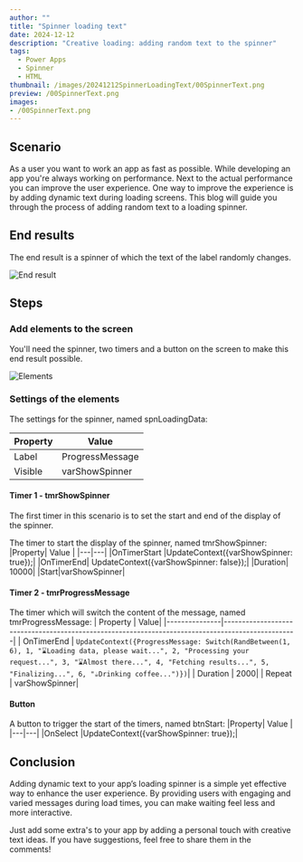 ```yaml
---
author: ""
title: "Spinner loading text"
date: 2024-12-12
description: "Creative loading: adding random text to the spinner"
tags:
  - Power Apps
  - Spinner
  - HTML
thumbnail: /images/20241212SpinnerLoadingText/00SpinnerText.png
preview: /00SpinnerText.png
images: 
- /00SpinnerText.png
---
```



## Scenario
As a user you want to work an app as fast as possible. While developing an app you're always working on performance. Next to the actual performance you can improve the user experience.
One way to improve the experience is by adding dynamic text during loading screens. This blog will guide you through the process of adding random text to a loading spinner.

## End results 
The end result is a spinner of which the text of the label randomly changes. 

![End result](/images/20241212SpinnerLoadingText/endresult.gif)



## Steps

### Add elements to the screen
You'll need the spinner, two timers and a button on the screen to make this end result possible. 

![Elements](/images/20241212SpinnerLoadingText/screenelements.png)



### Settings of the elements
The settings for the spinner, named spnLoadingData:

|Property| Value |
|---|---|
|Label |ProgressMessage|
|Visible|varShowSpinner| 


#### Timer 1 - tmrShowSpinner
The first timer in this scenario is to set the start and end of the display of the spinner. 

The timer to start the display of the spinner, named tmrShowSpinner: 
|Property| Value |
|---|---|
|OnTimerStart |UpdateContext({varShowSpinner: true});|
|OnTimerEnd| UpdateContext({varShowSpinner: false});|
|Duration| 10000|
|Start|varShowSpinner|

#### Timer 2 - tmrProgressMessage
The timer which will switch the content of the message, named tmrProgressMessage:
| Property      | Value|
|---------------|--------------------------------------------------------------------------------------------------|
| OnTimerEnd    | ```UpdateContext({ProgressMessage: Switch(RandBetween(1, 6), 1, "⌛Loading data, please wait...", 2, "Processing your request...", 3, "⌛Almost there...", 4, "Fetching results...", 5, "Finalizing...", 6, "☕Drinking coffee...")})```|
| Duration      | 2000|
| Repeat        | varShowSpinner|

#### Button
A button to trigger the start of the timers, named btnStart: 
|Property| Value |
|---|---|
|OnSelect |UpdateContext({varShowSpinner: true});|


## Conclusion
Adding dynamic text to your app’s loading spinner is a simple yet effective way to enhance the user experience. By providing users with engaging and varied messages during load times, you can make waiting feel less and more interactive. 

Just add some extra's to your app by adding a personal touch with creative text ideas. If you have suggestions, feel free to share them in the comments!